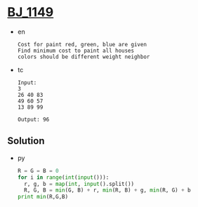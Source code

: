 # [BJ_1149](https://acmicpc.net/problem/1149)

* en

  ```en
  Cost for paint red, green, blue are given
  Find minimum cost to paint all houses
  colors should be different weight neighbor

  ```

* tc

  ```tc
  Input:
  3
  26 40 83
  49 60 57
  13 89 99

  Output: 96
  ```

## Solution

* py

  ```py
  R = G = B = 0
  for i in range(int(input())):
    r, g, b = map(int, input().split())
    R, G, B = min(G, B) + r, min(R, B) + g, min(R, G) + b
  print min(R,G,B)
  ```
